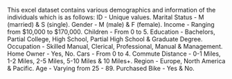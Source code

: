 This excel dataset contains various demographics and information of the individuals which is as follows: 
ID - Unique values.
Marital Status - M (married) & S (single).
Gender - M (male) & F (female).
Income - Ranging from $10,000 to $170,000.
Children - From 0 to 5.
Education - Bachelors, Partial College, High School, Partial High School & Graduate Degree.
Occupation - Skilled Manual, Clerical, Professional, Manual & Management.
Home Owner - Yes, No. 
Cars - From 0 to 4.
Commute Distance -  0-1 Miles, 1-2 Miles, 2-5 Miles, 5-10 Miles & 10 Miles+.
Region - Europe, North America & Pacific.
Age - Varying from 25 - 89.
Purchased Bike - Yes & No.
